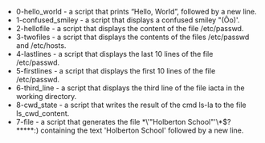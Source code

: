 * 0-hello_world - a script that prints “Hello, World”, followed by a new line.
* 1-confused_smiley - a script that displays a confused smiley "(Ôo)'.
* 2-hellofile - a script that displays the content of the file /etc/passwd.
* 3-twofiles - a script that displays the contents of the files /etc/passwd and /etc/hosts.
* 4-lastlines - a script that displays the last 10 lines of the file /etc/passwd.
* 5-firstlines - a script that displays the first 10 lines of the file /etc/passwd.
* 6-third_line - a script that displays the third line of the file iacta in the working directory.
* 8-cwd_state - a script that writes the result of the cmd ls-la to the file ls_cwd_content.
* 7-file - a script that generates the file \*\\'"Holberton School"\'\\*$\?\*\*\*\*\*:) containing the text 'Holberton School' followed by a new line.

